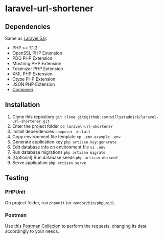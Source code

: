# laravel-url-shortener

## Dependencies

Same as [Laravel 5.6](https://laravel.com/docs/5.6/installation#server-requirements):

- PHP >= 7.1.3
- OpenSSL PHP Extension
- PDO PHP Extension
- Mbstring PHP Extension
- Tokenizer PHP Extension
- XML PHP Extension
- Ctype PHP Extension
- JSON PHP Extension
- [Composer](https://getcomposer.org/)

## Installation

1. Clone this repository `git clone git@github.com:willystadnick/laravel-url-shortener.git`
1. Enter the project folder `cd laravel-url-shortener`
1. Install dependencies `composer install`
1. Copy environment file template `cp .env.example .env`
1. Generate application key `php artisan key:generate`
1. Edit database info on environment file `vi .env`
1. Run database migrations `php artisan migrate`
1. [Optional] Run database seeds `php artisan db:seed`
1. Serve application `php artisan serve`

## Testing

### PHPUnit

On project folder, run `phpunit` (or `vendor/bin/phpunit`).

### Postman

Use this [Postman Collecion](https://www.getpostman.com/collections/0850e7edeccccc2f7537) to perform the requests, changing its data accordingly to your needs.
